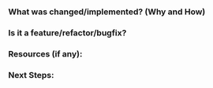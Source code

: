 ### What was changed/implemented? (Why and How)


### Is it a feature/refactor/bugfix?


### Resources (if any):


### Next Steps: